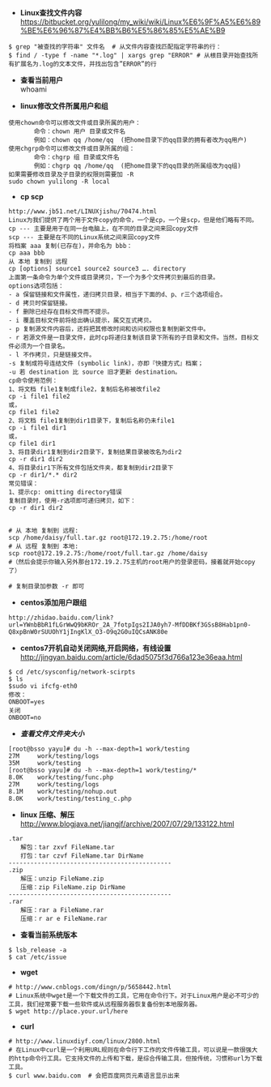 * **Linux查找文件内容**  
https://bitbucket.org/yulilong/my_wiki/wiki/Linux%E6%9F%A5%E6%89%BE%E6%96%87%E4%BB%B6%E5%86%85%E5%AE%B9    
```
$ grep "被查找的字符串" 文件名  # 从文件内容查找匹配指定字符串的行：
$ find / -type f -name "*.log" | xargs grep "ERROR" # 从根目录开始查找所有扩展名为.log的文本文件，并找出包含”ERROR”的行
```

* **查看当前用户**      
whoami    

*  **linux修改文件所属用户和组**              
```
使用chown命令可以修改文件或目录所属的用户：
       命令：chown 用户 目录或文件名
       例如：chown qq /home/qq  (把home目录下的qq目录的拥有者改为qq用户) 
使用chgrp命令可以修改文件或目录所属的组：
       命令：chgrp 组 目录或文件名
       例如：chgrp qq /home/qq  (把home目录下的qq目录的所属组改为qq组)
如果需要修改目录及子目录的权限则需要加 -R
sudo chown yulilong -R local

```      
* **cp  scp**       
```
http://www.jb51.net/LINUXjishu/70474.html
Linux为我们提供了两个用于文件copy的命令，一个是cp，一个是scp，但是他们略有不同。 
cp --- 主要是用于在同一台电脑上，在不同的目录之间来回copy文件 
scp --- 主要是在不同的Linux系统之间来回copy文件
将档案 aaa 复制(已存在)，并命名为 bbb： 
cp aaa bbb 
从 本地 复制到 远程 
cp [options] source1 source2 source3 …. directory
上面第一条命令为单个文件或目录拷贝，下一个为多个文件拷贝到最后的目录。
options选项包括：
- a 保留链接和文件属性，递归拷贝目录，相当于下面的d、p、r三个选项组合。
- d 拷贝时保留链接。
- f 删除已经存在目标文件而不提示。
- i 覆盖目标文件前将给出确认提示，属交互式拷贝。
- p 复制源文件内容后，还将把其修改时间和访问权限也复制到新文件中。
- r 若源文件是一目录文件，此时cp将递归复制该目录下所有的子目录和文件。当然，目标文件必须为一个目录名。
- l 不作拷贝，只是链接文件。
-s 复制成符号连结文件 (symbolic link)，亦即『快捷方式』档案；
-u 若 destination 比 source 旧才更新 destination。
cp命令使用范例：
1、将文档 file1复制成file2，复制后名称被改file2
cp -i file1 file2
或，
cp file1 file2
2、将文档 file1复制到dir1目录下，复制后名称仍未file1
cp -i file1 dir1
或，
cp file1 dir1
3、将目录dir1复制到dir2目录下，复制结果目录被改名为dir2
cp -r dir1 dir2
4、将目录dir1下所有文件包括文件夹，都复制到dir2目录下
cp -r dir1/*.* dir2
常见错误：
1、提示cp: omitting directory错误
复制目录时，使用-r选项即可递归拷贝，如下：
cp -r dir1 dir2


```
```
# 从 本地 复制到 远程:
scp /home/daisy/full.tar.gz root@172.19.2.75:/home/root 
# 从 远程 复制到 本地:
scp root@172.19.2.75:/home/root/full.tar.gz /home/daisy
#（然后会提示你输入另外那台172.19.2.75主机的root用户的登录密码，接着就开始copy了）

# 复制目录加参数 -r 即可 
```

* **centos添加用户跟组**      
```
http://zhidao.baidu.com/link?url=YWnbBbR1fLGrWwQ9bKROr_2A_7fotpIgs2IJA0yh7-MfDDBKf3GSsB8Hab1pn0-Q8xpBnW0rSUUOhY1jIngKlX_O3-O9q2G0uIQCsANK80e
```
 
* **centos7开机自动关闭网络,开启网络，有线设置**    
http://jingyan.baidu.com/article/6dad5075f3d766a123e36eaa.html
```
$ cd /etc/sysconfig/network-scirpts
$ ls
$sudo vi ifcfg-eth0
修改：
ONBOOT=yes
关闭
ONBOOT=no
```    
*  ***查看文件文件夹大小*** 
```
[root@bsso yayu]# du -h --max-depth=1 work/testing
27M     work/testing/logs
35M     work/testing
[root@bsso yayu]# du -h --max-depth=1 work/testing/*
8.0K    work/testing/func.php
27M     work/testing/logs
8.1M    work/testing/nohup.out
8.0K    work/testing/testing_c.php
```    

* **linux 压缩、解压**
http://www.blogjava.net/jiangjf/archive/2007/07/29/133122.html      
```
.tar
　　解包：tar zxvf FileName.tar
　　打包：tar czvf FileName.tar DirName
---------------------------------------------
.zip
　　解压：unzip FileName.zip
　　压缩：zip FileName.zip DirName
---------------------------------------------
.rar
　　解压：rar a FileName.rar
　　压缩：r ar e FileName.rar
```

* **查看当前系统版本**

```
$ lsb_release -a
$ cat /etc/issue

```    

* **wget**    
    
```
# http://www.cnblogs.com/dingn/p/5658442.html 
# Linux系统中wget是一个下载文件的工具，它用在命令行下。对于Linux用户是必不可少的工具，我们经常要下载一些软件或从远程服务器恢复备份到本地服务器。
$ wget http://place.your.url/here

```

* **curl**    
    
```
# http://www.linuxdiyf.com/linux/2800.html
# 在Linux中curl是一个利用URL规则在命令行下工作的文件传输工具，可以说是一款很强大的http命令行工具。它支持文件的上传和下载，是综合传输工具，但按传统，习惯称url为下载工具。
$ curl www.baidu.com  # 会把百度网页元素语言显示出来

```